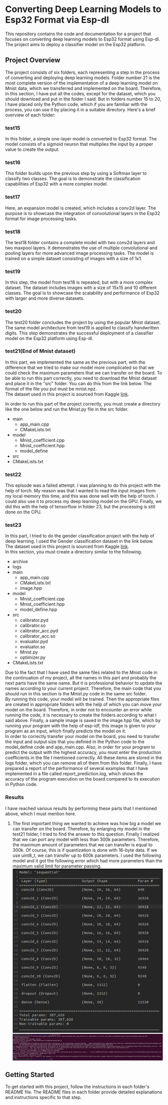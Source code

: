 # Converting Deep Learning Models to Esp32 Format via Esp-dl

This repository contains the code and documentation for a project that focuses on converting deep learning models to Esp32 format using Esp-dl. The project aims to deploy a classifier model on the Esp32 platform.

## Project Overview

The project consists of six folders, each representing a step in the process of converting and deploying deep learning models. Folder number 21 is the most complete version of the implementation of a deep learning model on Mnist data, which we transferred and implemented on the board. Therefore, in this section, I have put all the codes, except for the dataset, which you should download and put in the folder I said. But in folders number 15 to 20, I have placed only the Python code, which if you are familiar with the process, you can use it by placing it in a suitable directory. Here's a brief overview of each folder:

### test15
In this folder, a simple one-layer model is converted to Esp32 format. The model consists of a sigmoid neuron that multiplies the input by a proper value to create the output.

### test16
This folder builds upon the previous step by using a Softmax layer to classify two classes. The goal is to demonstrate the classification capabilities of Esp32 with a more complex model.

### test17
Here, an expansion model is created, which includes a conv2d layer. The purpose is to showcase the integration of convolutional layers in the Esp32 format for image processing tasks.

### test18
The test18 folder contains a complete model with two conv2d layers and two maxpool layers. It demonstrates the use of multiple convolutional and pooling layers for more advanced image processing tasks. The model is trained on a simple dataset consisting of images with a size of 1x1.

### test19
In this step, the model from test18 is repeated, but with a more complex dataset. The dataset includes images with a size of 15x15 and 10 different classes. The goal is to showcase the scalability and performance of Esp32 with larger and more diverse datasets.

### test20
The test20 folder concludes the project by using the popular Mnist dataset. The same model architecture from test19 is applied to classify handwritten digits. This step demonstrates the successful deployment of a classifier model on the Esp32 platform using Esp-dl.

### test21(End of Mnist dataset)
In this part, we implemented the same as the previous part, with the difference that we tried to make our model more complicated so that we could check the maximum parameters that we can transfer on the board. To be able to run this part correctly, you need to download the Mnist dataset and place it in the "src" folder. You can do this from the link below. The format of the file you put must be mnist.npz.  
The dataset used in this project is sourced from Kaggle [link](https://www.kaggle.com/datasets/vikramtiwari/mnist-numpy/ ).
 
In order to run this part of the project correctly, you must create a directory like the one below and run the Mnist.py file in the src folder.  
- main
    - app_main.cpp
    - CMakeLists.txt
- model
    - Mnist_coefficient.cpp
    - Mnist_coefficient.hpp
    - model_define
- src
- CMakeLists.txt


### test22
This episode was a failed attempt. I was planning to do this project with the help of torch. My reason was that I wanted to read the input images from my local memory this time, and this was done well with the help of torch. I could also use it to process my deep learning model on the GPU. Finally, we did this with the help of tensorflow in folder 23, but the processing is still done on the CPU.

### test23
In this part, I tried to do the gender classification project with the help of deep learning. I used the Gender classification dataset in the link below.  
The dataset used in this project is sourced from Kaggle [link](https://www.kaggle.com/datasets/cashutosh/gender-classification-dataset/code).  
In this section, you must create a directory similar to the following.
- archive
- logs
- main
  - app_main.cpp
  - CMakeLists.txt
  - image.hpp
- model
  - Mnist_coefficient.cpp
  - Mnist_coefficient.hpp
  - model_define.hpp
- src
  - calibrator.pyd
  - calibrator.so
  - calibrator_acc.pyd
  - calibrator_acc.so
  - evaluator.pyd
  - evaluator.so
  - Mnist.py
  - optimizer.py
- CMakeLists.txt


Due to the fact that I have used the same files related to the Mnist code in the continuation of my project, all the names in this part and probably the next parts have the same name. But it is professional behavior to update the names according to your current project. Therefore, the main code that you should run in this section is the Mnist.py code in the same src folder.  
By running this code, your model will be trained. Then the appropriate files are created in appropriate folders with the help of which you can move your model on the board. Therefore, in order not to encounter an error while running the code, it is necessary to create the folders according to what I said above. Finally, a sample image is saved in the image.hpp file, which by running your program with the help of esp-idf, this image is given to your program as an input, which finally predicts the model on it.  
In order to correctly transfer your model on the board, you need to transfer the input and output size that you defined in the Python code to the model_define code and app_main.cpp. Also, in order for your program to predict the output with the highest accuracy, you must enter the production coefficients in the file I mentioned correctly. All these items are stored in the logs folder, which you can remove all of them from this folder. Finally, I have prepared a report of the performance of several examples that I have implemented in a file called report_prediction.log, which shows the accuracy of the program execution on the board compared to its execution in Python code.

### Results
I have reached various results by performing these parts that I mentioned above, which I must mention here.  
1. The first important thing we wanted to achieve was how big a model we can transfer on the board. Therefore, by enlarging my model in the test21 folder, I tried to find the answer to this question. Finally I realized that we can port any model with less than 300k parameters. Therefore, the maximum amount of parameters that we can transfer is equal to 300k. Of course, this is if quantization is done with 16-byte data. If we use uint8_t, we can transfer up to 600k parameters. I used the following model and it got the following error which had more parameters than the maximum valid limit for parameter passing. ![Image Description](/pics/test2.png) ![Image Description](/pics/test1.png) 


## Getting Started

To get started with this project, follow the instructions in each folder's README file. The README files in each folder provide detailed explanations and instructions specific to that step.



